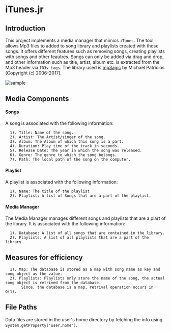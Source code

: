 # iTunes.jr

Introduction
------------
This project implements a media manager that mimics `iTunes`. The tool allows Mp3 files to added to song library and playlists created with those songs. It offers different features such as removing songs, creating playlists with songs and other feautres. Songs can only be added via drag and drop, and other information such as title, artist, album etc. is extracted from the Mp3 header via `ID3v tags`. The library used is [mp3agic](https://github.com/mpatric/mp3agic) by Michael Patricios (Copyright (c) 2006-2017). 

![sample](https://cloud.githubusercontent.com/assets/19142014/26759615/4de3bac6-4920-11e7-9077-a386257093d2.png)


Media Components
----------------

#### Songs
A song is associated with the following information:
```
  1). Title: Name of the song. 
  2). Artist: The Artist/singer of the song. 
  3). Album: The Album of which this song is a part. 
  4). Duration: Play time of the track in seconds. 
  5). Release Date: The year in which the song was released. 
  6). Genre: The genre to which the song belongs.
  7). Path: The local path of the song on the computer.
```

#### Playlist
A playlist is associated with the following information:
```
  1). Name: The title of the playlist
  2). Playlist: A list of Songs that are a part of the playlist. 
```
#### Media Manager
The Media Manager manages different songs and playlists that are a plart of the library. It is associated with the following information:
```
  1). Database: A list of all songs that are contained in the library.
  2). Playlists: A list of all playlists that are a part of the library. 
```

Measures for efficiency
-----------------------
```
  1). Map: The database is stored as a map with song name as key and song object as the value.
  2). Playlists: Playlists only store the name of the song, the actual song object is retrived from the database. 
       Since, the database is a map, retrival operation occurs in O(1).
```
File Paths
-----------

Data files are stored in the user's home directory by fetching the info using `System.getProperty("user.home")`.

